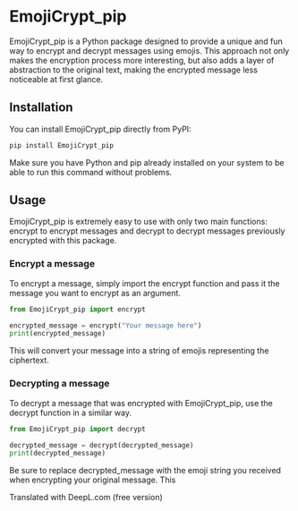 # EmojiCrypt_pip

EmojiCrypt_pip is a Python package designed to provide a unique and fun way to encrypt and decrypt messages using emojis. This approach not only makes the encryption process more interesting, but also adds a layer of abstraction to the original text, making the encrypted message less noticeable at first glance.

## Installation

You can install EmojiCrypt_pip directly from PyPI:

```bash
pip install EmojiCrypt_pip
```
Make sure you have Python and pip already installed on your system to be able to run this command without problems.

## Usage

EmojiCrypt_pip is extremely easy to use with only two main functions: encrypt to encrypt messages and decrypt to decrypt messages previously encrypted with this package.

### Encrypt a message
To encrypt a message, simply import the encrypt function and pass it the message you want to encrypt as an argument.

```python
from EmojiCrypt_pip import encrypt

encrypted_message = encrypt("Your message here")
print(encrypted_message)
```
This will convert your message into a string of emojis representing the ciphertext.


### Decrypting a message
To decrypt a message that was encrypted with EmojiCrypt_pip, use the decrypt function in a similar way.

```python
from EmojiCrypt_pip import decrypt

decrypted_message = decrypt(decrypted_message)
print(decrypted_message)
```

Be sure to replace decrypted_message with the emoji string you received when encrypting your original message. This 

Translated with DeepL.com (free version)
